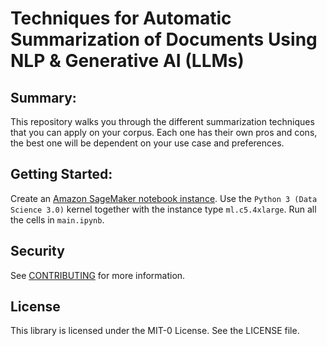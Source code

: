 # Techniques for Automatic Summarization of Documents Using NLP & Generative AI (LLMs)

## Summary:
This repository walks you through the different summarization techniques that you can apply on your corpus. Each one has their own pros and cons, the best one will be dependent on your use case and preferences. 

## Getting Started:
Create an [Amazon SageMaker notebook instance](https://docs.aws.amazon.com/sagemaker/latest/dg/howitworks-create-ws.html). Use the `Python 3 (Data Science 3.0)` kernel together with the instance type `ml.c5.4xlarge`. Run all the cells in `main.ipynb`.

## Security

See [CONTRIBUTING](CONTRIBUTING.md#security-issue-notifications) for more information.

## License

This library is licensed under the MIT-0 License. See the LICENSE file.

